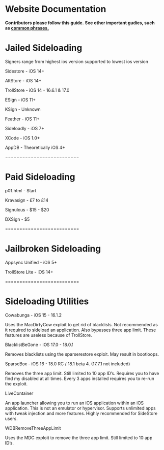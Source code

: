 # Website Documentation

**Contributors please follow this guide.**
**See other important gudies, such as [common phrases.](https://github.com/Jotwyn/jotwyn.github.io/blob/main/readmeto.md)**
# Jailed Sideloading

Signers range from highest ios version supported to lowest ios version


Sidestore - iOS 14+

AltStore - iOS 14+

TrollStore - iOS 14 - 16.6.1 & 17.0

ESign - iOS 11+

KSign - Unknown

Feather - iOS 11+

Sideloadly - iOS 7+

XCode - iOS 1.0+

AppDB - Theoretically iOS 4+

==========================

# Paid Sideloading


p01.html - Start

Kravasign - £7 to £14

Signulous - $15 - $20

DXSign - $5

==========================

# Jailbroken Sideloading


Appsync Unified - iOS 5+

TrollStore Lite - iOS 14+

==========================

# Sideloading Utilities 

Cowabunga - iOS 15 - 16.1.2

Uses the MacDirtyCow exploit to get rid of blacklists. Not recommended as it required to sideload an application. Also bypasses three app limit. These features are useless because of TrollStore.

BlacklistBeGone - iOS 17.0 - 18.0.1

Removes blacklists using the sparserestore exploit. May result in bootloops. 

SparseBox - iOS 16 - 18.0 RC / 18.1 beta 4. (17.7.1 not included)

Removes the three app limit. Still limited to 10 app ID’s. Requires you to have find my disabled at all times. Every 3 apps installed requires you to re-run the exploit.

LiveContainer

An app launcher allowing you to run an iOS application within an iOS application. This is not an emulator or hypervisor. Supports unlimited apps with tweak injection and more features. Highly recommended for SideStore users.

WDBRemoveThreeAppLimit

Uses the MDC exploit to remove the three app limit. Still limited to 10 app ID’s.
